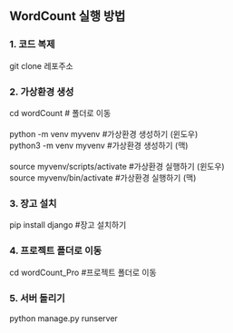 ## WordCount 실행 방법

### 1. 코드 복제
git clone 레포주소

### 2. 가상환경 생성
cd wordCount # 폴더로 이동
<br>
<br>
python -m venv myvenv #가상환경 생성하기 (윈도우)
<br>
python3 -m venv myvenv #가상환경 생성하기 (맥)
<br>
<br>
source myvenv/scripts/activate #가상환경 실행하기 (윈도우)
<br>
source myvenv/bin/activate #가상환경 실행하기 (맥)

### 3. 장고 설치
pip install django #장고 설치하기

### 4. 프로젝트 폴더로 이동
cd wordCount_Pro #프로젝트 폴더로 이동

### 5. 서버 돌리기
python manage.py runserver
